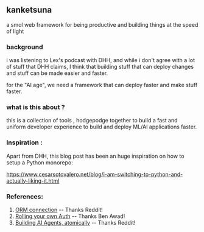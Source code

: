 ## kanketsuna

a smol web framework for being productive and building things at
the speed of light

### background

i was listening to Lex's podcast with DHH, and while i don't agree with a lot
of stuff that DHH claims, I think that building stuff that can deploy changes and
stuff can be made easier and faster.

for the "AI age", we need a framework that can deploy faster and make stuff faster.

### what is this about ?

this is a collection of tools , hodgepodge together to build a fast and uniform developer
experience to build and deploy ML/AI applications faster.


### Inspiration :
Apart from DHH, this blog post has been an huge inspiration on how to setup a Python monorepo:

https://www.cesarsotovalero.net/blog/i-am-switching-to-python-and-actually-liking-it.html


### References:

1. [ORM connection](https://docs.sqlalchemy.org/en/20/intro.html) -- Thanks Reddit!
2. [Rolling your own Auth](https://www.youtube.com/watch?v=CcrgG5MjGOk) -- Thanks Ben Awad!
3. [Building AI Agents, atomically](https://github.com/BrainBlend-AI/atomic-agents) -- Thanks Reddit!

